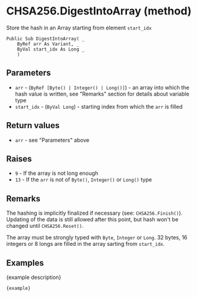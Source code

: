 # CHSA256.DigestIntoArray (method)

Store the hash in an Array starting from element `start_idx`

```VB
Public Sub DigestIntoArray( _
    ByRef arr As Variant, _
    ByVal start_idx As Long _
    )
```

## Parameters

- `arr` - (`ByRef [Byte() | Integer() | Long()]`) - an array into which the hash value is written, see "Remarks" section
  for details about variable type
- `start_idx` - (`ByVal Long`) - starting index from which the `arr` is filled

## Return values

- `arr` - see "Parameters" above

## Raises

- `9` - If the array is not long enough
- `13` - If the `arr` is not of `Byte()`, `Integer()` or `Long()` type

## Remarks

The hashing is implicitly finalized if necessary (see: `CHSA256.Finish()`). Updating of the data is still allowed after this point, but hash won't be changed until
`CHSA256.Reset()`.

The array must be strongly typed with `Byte`, `Integer` or `Long`. 32 bytes, 16 integers or 8 longs are filled in the array sarting from `start_idx`.

## Examples

{example description}

```VB
{example}
```
